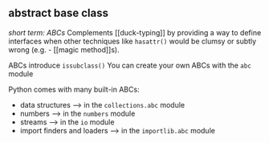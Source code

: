 ## abstract base class
*short term: ABCs*
Complements [[duck-typing]] by providing a way to define interfaces when other techniques like `hasattr()` would be clumsy or subtly wrong (e.g. - [[magic method]]s).

ABCs introduce `issubclass()`
You can create your own ABCs with the `abc` module<br>


Python comes with many built-in ABCs:
+ data structures --> in the `collections.abc` module
+ numbers --> in the `numbers` module
+ streams --> in the `io` module
+ import finders and loaders --> in the `importlib.abc` module

